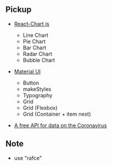 ## Pickup
* [React-Chart js](https://github.com/reactchartjs/react-chartjs-2)
  * Line Chart
  * Pie Chart
  * Bar Chart
  * Radar Chart
  * Bubble Chart

* [Material UI](https://material-ui.com/)
  * Button
  * makeStyles
  * Typography
  * Grid
  * Grid (Flexbox)
  * Grid (Container + item nest)

* [A free API for data on the Coronavirus](https://covid19api.com/)

## Note
* use "rafce"
